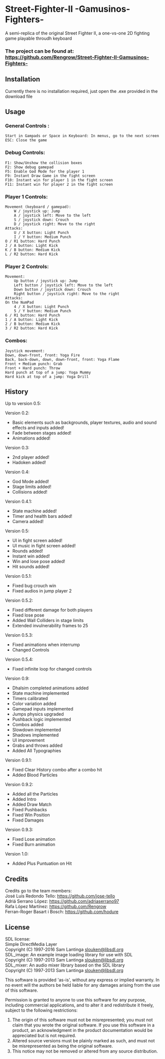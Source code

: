 ﻿# Street-Fighter-II -Gamusinos-Fighters-

A semi-replica of the original Street Fighter II, a one-vs-one 2D fighting game playable throudh keyboard

### The project can be found at: https://github.com/Rengrow/Street-Fighter-II-Gamusinos-Fighters-

## Installation

Currently there is no installation required, just open the .exe provided in the download file

## Usage

### General Controls :
	Start in Gampads or Space in Keyboard: In menus, go to the next screen
	ESC: Close the game
	
### Debug Controls:<br>
	F1: Show/Unshow the collision boxes
	F2: Show debug gamepad
	F5: Enable God Mode for the player 1
	F9: Instant Draw Game in the fight screen
	F10: Instant win for player 1 in the fight screen
	F11: Instant win for player 2 in the fight screen

### Player 1 Controls: <br>
    Movement (keyboard / gamepad):
        W / joystick up: Jump
        A / joystick left: Move to the left
        S / joystick down: Crouch
        D / joystick right: Move to the right
    Attacks:
        U / X button: Light Punch
        I / Y button: Medium Punch
	O / R1 button: Hard Punch
	J / A button: Light Kick
	K / B button: Medium Kick
	L / R2 button: Hard Kick

### Player 2 Controls:<br> 
    Movement:
        Up button / joystick up: Jump
        Left button / joystick left: Move to the left
        Down button / joystick down: Crouch
        Right button / joystick right: Move to the right
    Attacks:
	On the NumPad
        4 / X button: Light Punch
        5 / Y button: Medium Punch
	6 / R1 button: Hard Punch
	1 / A button: Light Kick
	2 / B button: Medium Kick
	3 / R2 button: Hard Kick

### Combos: <br>
    Joystick movement:
	Down, down-front, front: Yoga Fire
	Back, back-down, down, down-front, front: Yoga Flame
	Front + Medium punch: Grab
	Front + Hard punch: Throw
	Hard punch at top of a jump: Yoga Mummy
	Hard kick at top of a jump: Yoga Drill

## History

Up to version 0.5:

Version 0.2:
- Basic elements such as backgrounds, player textures, audio and sound effects and inputs added!
- Fade between stages added!
- Animations added!

Version 0.3:
- 2nd player added!
- Hadoken added!

Version 0.4:
- God Mode added!
- Stage limits added!
- Collisions added!

Version 0.4.1:
- State machine added!
- Timer and health bars added!
- Camera added!

Version 0.5:
- UI in fight screen added!
- UI music in fight screen added!
- Rounds added!
- Instant win added!
- Win and lose pose added!
- Hit sounds added!

Version 0.5.1:
- Fixed bug crouch win
- Fixed audios in jump player 2

Version 0.5.2:
- Fixed different damage for both players
- Fixed lose pose
- Added Wall Colliders in stage limits
- Extended invulnerability frames to 25

Version 0.5.3:
- Fixed animations when interrump
- Changed Controls

Version 0.5.4:
- Fixed infinite loop for changed controls

Version 0.9:
- Dhalsim completed animations added
- State machine implemented
- Timers calibrated
- Color variation added
- Gamepad inputs implemented
- Jumps physics upgraded
- Pushback logic implemented
- Combos added
- Slowdown implemented
- Shadows implemented
- UI improvement
- Grabs and throws added
- Added All Typographies


Version 0.9.1:
- Fixed Clear History combo after a combo hit
- Added Blood Particles

Version 0.9.2:
- Added all the Particles
- Added Intro
- Added Draw Match
- Fixed Pushbacks
- Fixed Win Position
- Fixed Damages

Version 0.9.3:
- Fixed Lose animation
- Fixed Burn animation

Version 1.0:
- Added Plus Puntuation on Hit

## Credits

Credits go to the team members: <br>
	José Luís Redondo Tello: <https://github.com/jose-tello> <br>
	Adriá Serrano López: <https://github.com/adriaserrano97> <br>
	Rafa López Martínez: <https://github.com/Rengrow> <br>
	Ferran-Roger Basart i Bosch: <https://github.com/hodure> <br>

## License

SDL license:<br>
Simple DirectMedia Layer<br>
Copyright (C) 1997-2016 Sam Lantinga <slouken@libsdl.org><br>
SDL_image:  An example image loading library for use with SDL<br>
Copyright (C) 1997-2013 Sam Lantinga <slouken@libsdl.org><br>
SDL_mixer:  An audio mixer library based on the SDL library<br>
Copyright (C) 1997-2013 Sam Lantinga <slouken@libsdl.org><br>

  
This software is provided 'as-is', without any express or implied
warranty.  In no event will the authors be held liable for any damages
arising from the use of this software.

Permission is granted to anyone to use this software for any purpose,
including commercial applications, and to alter it and redistribute it
freely, subject to the following restrictions:
  
1. The origin of this software must not be misrepresented; you must not
   claim that you wrote the original software. If you use this software
   in a product, an acknowledgment in the product documentation would be
   appreciated but is not required. 
2. Altered source versions must be plainly marked as such, and must not be
   misrepresented as being the original software.
3. This notice may not be removed or altered from any source distribution.




